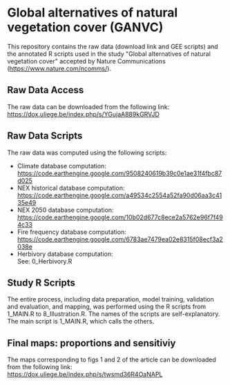 # Global alternatives of natural vegetation cover (GANVC)

This repository contains the raw data (download link and GEE scripts) and the annotated R scripts used in the study "Global alternatives of natural vegetation cover" accepted by Nature Communications (https://www.nature.com/ncomms/).

## Raw Data Access  
The raw data can be downloaded from the following link:  
https://dox.uliege.be/index.php/s/YGujaA889kGRVJD

## Raw Data Scripts
The raw data was computed using the following scripts:  
- Climate database computation:  
https://code.earthengine.google.com/9508240619b39c0e1ae31f4fbc87d025
- NEX historical database computation:  
https://code.earthengine.google.com/a49534c2554a52fa90d06aa3c4135e49
- NEX 2050 database computation:  
https://code.earthengine.google.com/10b02d677c8ece2a5762e96f7f494c33
- Fire frequency database computation:  
https://code.earthengine.google.com/6783ae7479ea02e8315f08ecf3a2038e
- Herbivory database computation:  
See: 0_Herbivory.R

## Study R Scripts  
The entire process, including data preparation, model training, validation and evaluation, and mapping, was performed using the R scripts from 1_MAIN.R to 8_Illustration.R. 
The names of the scripts are self-explanatory. The main script is 1_MAIN.R, which calls the others.

## Final maps: proportions and sensitiviy
The maps corresponding to figs 1 and 2 of the article can be downloaded from the following link:
https://dox.uliege.be/index.php/s/twsmd36R4OaNAPL

